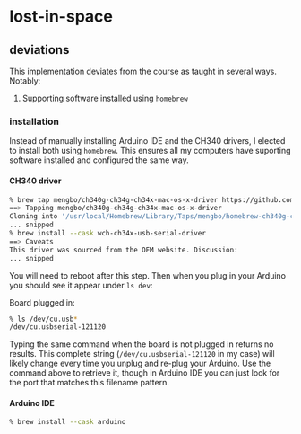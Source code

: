 # lost-in-space

## deviations

This implementation deviates from the course as taught in several ways. Notably:

1. Supporting software installed using `homebrew`

### installation

Instead of manually installing Arduino IDE and the CH340 drivers, I elected to install both using `homebrew`. This ensures all my computers have suporting software installed and configured the same way.

#### CH340 driver

```sh
% brew tap mengbo/ch340g-ch34g-ch34x-mac-os-x-driver https://github.com/mengbo/ch340g-ch34g-ch34x-mac-os-x-driver
==> Tapping mengbo/ch340g-ch34g-ch34x-mac-os-x-driver
Cloning into '/usr/local/Homebrew/Library/Taps/mengbo/homebrew-ch340g-ch34g-ch34x-mac-os-x-driver'...
... snipped
% brew install --cask wch-ch34x-usb-serial-driver
==> Caveats
This driver was sourced from the OEM website. Discussion:
... snipped
```

You will need to reboot after this step. Then when you plug in your Arduino you should see it appear under `ls dev`:

Board plugged in:

```sh
% ls /dev/cu.usb*
/dev/cu.usbserial-121120
```

Typing the same command when the board is not plugged in returns no results. This complete string (`/dev/cu.usbserial-121120` in my case) will likely change every time you unplug and re-plug your Arduino. Use the command above to retrieve it, though in Arduino IDE you can just look for the port that matches this filename pattern.

#### Arduino IDE

```sh
% brew install --cask arduino
```
